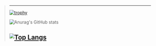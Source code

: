 > ---
> [![trophy](https://github-profile-trophy.vercel.app/?username=DEATHB4DEFEAT&theme=onedark)](https://github.com/ryo-ma/github-profile-trophy)
> 
> ![Anurag's GitHub stats](https://github-readme-stats.vercel.app/api?username=DEATHB4DEFEAT&show_icons=true&count_private=true&theme=radical)
> 
> [![Top Langs](https://github-readme-stats.vercel.app/api/top-langs/?username=DEATHB4DEFEAT&theme=radical)](https://github.com/anuraghazra/github-readme-stats)
> ---
